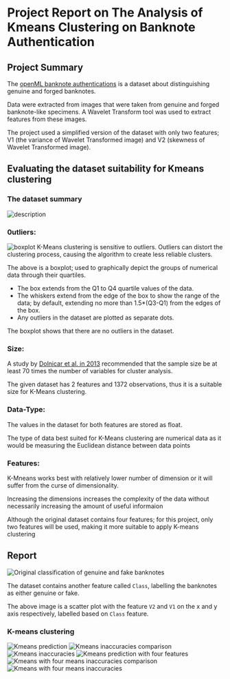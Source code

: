 # Project Report on The Analysis of Kmeans Clustering on Banknote Authentication

## Project Summary
The [openML banknote authentications](https://www.openml.org/search?type=data&sort=runs&id=1462&status=active) is a dataset about distinguishing genuine and forged banknotes.

Data were extracted from images that were taken from genuine and forged banknote-like specimens. A Wavelet Transform tool was used to extract features from these images.

The project used a simplified version of the dataset with only two features; V1 (the variance of Wavelet Transformed image) and V2 (skewness of Wavelet Transformed image).

## Evaluating the dataset suitability for Kmeans clustering
### The dataset summary
![description](images/described_data.png)

### 0utliers:
![boxplot](images/boxplot_image.png)
K-Means clustering is sensitive to outliers. Outliers can distort the clustering process, causing the algorithm to create less reliable clusters.

The above is a boxplot; used to graphically depict the groups of numerical data through their quartiles.
- The box extends from the Q1 to Q4 quartile values of the data.
- The whiskers extend from the edge of the box to show the range of the data; by default, extending no more than 1.5*(Q3-Q1) from the edges of the box.
- Any outliers in the dataset are plotted as separate dots.

The boxplot shows that there are no outliers in the dataset.

### Size:
A study by [Dolnicar et al. in 2013](https://journals.sagepub.com/doi/full/10.1177/0047287513496475) recommended that the sample size be at least 70 times the number of variables for cluster analysis.

The given dataset has 2 features and 1372 observations, thus it is a suitable size for K-Means clustering.

### Data-Type:
The values in the dataset for both features are stored as float.

The type of data best suited for K-Means clustering are numerical data as it would be measuring the Euclidean distance between data points

### Features:
K-Mneans works best with relatively lower number of dimension or it will suffer from the curse of dimensionality.

Increasing the dimensions increases the complexity of the data without necessarily increasing the amount of useful informaion

Although the original dataset contains four features; for this project, only two features will be used, making it more suitable to apply K-means clustering

## Report
![Original classification of genuine and fake banknotes](images/banknote_authentication_correct_labels.png)

The dataset contains another feature called `Class`, labelling the banknotes as either genuine or fake. 

The above image is a scatter plot with the feature `V2` and `V1` on the x and y axis respectively, labelled based on `Class` feature.

### K-means clustering
![Kmeans prediction](images/Kmeans_prediction.png)
![Kmeans inaccuracies comparison](images/Kmeans_inaccuracies_over_accurate.png)
![Kmeans inaccuracies](images/Kmeans%20inaccuracies.png)
![Kmeans prediction with four features](images/Kmeans_curse_of_dimensionality.png)
![Kmeans with four means inaccuracies comparison](images/Kmeans_curse_inaccuracies_comparison.png)
![Kmeans with four means inaccuracies](images/Kmeans_curse_inaccuracies.png)